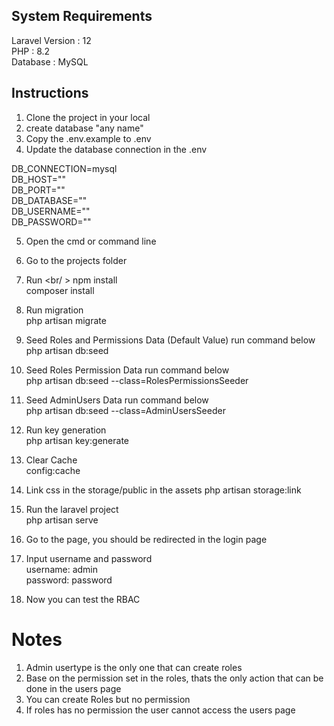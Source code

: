 ## System Requirements
Laravel Version : 12 <br/>
PHP : 8.2 <br/>
Database : MySQL <br/>
## Instructions
1. Clone the project in your local
2. create database "any name"
3. Copy the .env.example to .env
4. Update the database connection in the .env 

DB_CONNECTION=mysql <br />
DB_HOST="<database server name>" <br />
DB_PORT="<database port>" <br />
DB_DATABASE="<database name>" <br />
DB_USERNAME="<database username>" <br />
DB_PASSWORD="<database password>" <br />

5. Open the cmd or command line <br />
6. Go to the projects folder <br />
7. Run <br/ >
npm install <br />
composer install <br />

8. Run migration <br />
php artisan migrate 

9. Seed Roles and Permissions Data (Default Value) run command below <br />
php artisan db:seed 

10. Seed Roles Permission Data run command below <br />
php artisan db:seed --class=RolesPermissionsSeeder 

11. Seed AdminUsers Data run command below <br />
php artisan db:seed --class=AdminUsersSeeder 

12. Run key generation <br /> 
php artisan key:generate

13. Clear Cache <br /> 
config:cache

14. Link css in the storage/public in the assets
php artisan storage:link

15. Run the laravel project <br />
php artisan serve

16. Go to the page, you should be redirected in the login page

16. Input username and password <br />
username: admin <br />
password: password <br />

18. Now you can test the RBAC
# Notes
1. Admin usertype is the only one that can create roles
2. Base on the permission set in the roles, thats the only action that can be done in the users page
3. You can create Roles but no permission
4. If roles has no permission the user cannot access the users page




